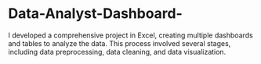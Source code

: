 # Data-Analyst-Dashboard-
I developed a comprehensive project in Excel, creating multiple dashboards and tables to analyze the data. This process involved several stages, including data preprocessing, data cleaning, and data visualization.
